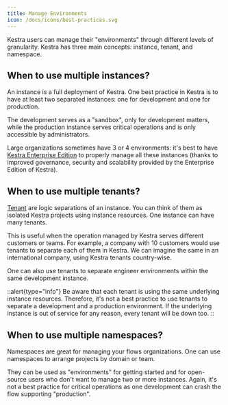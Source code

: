 ```yaml
---
title: Manage Environments
icon: /docs/icons/best-practices.svg
---
```



Kestra users can manage their "environments" through different levels of granularity. Kestra has three main concepts: instance, tenant, and namespace.

## When to use multiple instances?

An instance is a full deployment of Kestra. One best practice in Kestra is to have at least two separated instances: one for development and one for production.

The development serves as a "sandbox", only for development matters, while the production instance serves critical operations and is only accessible by administrators.

Large organizations sometimes have 3 or 4 environments: it's best to have [Kestra Enterprise Edition](/enterprise) to properly manage all these instances (thanks to improved governance, security and scalability provided by the Enterprise Edition of Kestra).

## When to use multiple tenants?

[Tenant](../06.enterprise/03.tenants.md) are logic separations of an instance. You can think of them as isolated Kestra projects using instance resources. One instance can have many tenants.

This is useful when the operation managed by Kestra serves different customers or teams. For example, a company with 10 customers would use tenants to separate each of them in Kestra. We can imagine the same in an international company, using Kestra tenants country-wise.
 
One can also use tenants to separate engineer environments within the same development instance.


::alert{type="info"}
Be aware that each tenant is using the same underlying instance resources. Therefore, it's not a best practice to use tenants to separate a development and a production environment. If the underlying instance is out of service for any reason, every tenant will be down too.
::

## When to use multiple namespaces?

Namespaces are great for managing your flows organizations. One can use namespaces to arrange projects by domain or team.

They can be used as "environments" for getting started and for open-source users who don't want to manage two or more instances. Again, it's not a best practice for critical operations as one development can crash the flow supporting "production".